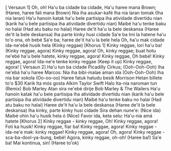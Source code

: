 [ Versaun 1] 
Oh, oh! Ha'u ba cidade ba cidade, 
Ha'u haree mana Brown; (Haree, haree fali mana Brown) 
Nia iha asukar-kafé 
Iha nia laran tomak (Iha nia laran) 
Ha'u hanoin katak ha'u bele partisipa iha atividade divertidu nian (karik ha'u bele partisipa iha atividade divertidu nian) 
Maibé ha'u tenke baku no halai (Had atu baku no halai) 
Haree de'it ha'u la bele deskansa (Haree de'it la bele deskansa) 
Iha parte kinky husi cidade 
Sa'e ba 
Imi la hatene ha'u to'o ona, oh bebé 
Sa'e ba; haree de'it ha'u la bele hela 
Oh, ha'u mak cidade ida-ne'ebé husik hela (Kinky reggae) 
 [Khorus 1] 
 Kinky reggae, lori ha'u ba! (Kinky reggae, agora) Kinky reggae, agora! 
 Oh, kinky reggae; buat hotu ne'ebé ha'u bele hatete, kinky reggae, agora! 
 Kinky reggae, Oh bebé! Kinky reggae, agora! 
 Ida-ne'e tenke kinky reggae (Keep it up) Kinky reggae, agora! 
 [ Versaun 2] 
 Ha'u tun ba cidade Picadilly Cirkus; (Ooh-Ooh-Ooh) 
 Iha ne'ebá ha'u haree Marcos: 
 Nia iha bibi-malae aman ida (Ooh-Ooh-Ooh) 
 Iha nia bar xokola (Oo-oo-oo) 
 Haree fatuk hatudu besik Morrison 
 Hetan billete to'o $30 
 Karik Ita mós gosta 
 Alkim 
 Taylor Swift 
 Halo Ita-nia naroman tun (Remix) 
 Bob Marley 
 Atan sira ne'ebé dirije 
 Bob Marley & The Wailers 
 Ha'u hanoin katak ha'u bele partisipa iha atividade divertidu nian (karik ha'u bele partisipa iha atividade divertidu nian) 
 Maibé ha'u tenke baku no halai (Had atu baku no halai) 
 Haree de'it ha'u la bele deskansa (Haree de'it la bele deskansa) 
 Iha kinky, parte kinky husi cidade 
 Sira dehan nune'e: (Nice ida) 
 Maibé ohin ha'u husik hela ó (Nice) 
 Favor ida, keta selu: 
 Ha'u-nia amá hatete 
 [Khorus 2] 
 Kinky reggae - kinky reggae, Oh! Kinky reggae, agora! 
 Foti ka husik! 
 Kinky reggae, fiar ba! Kinky reggae, agora! 
 Kinky reggae - ida-ne'e mak: kinky reggae! 
 Kinky reggae, agora! Oh, agora! 
 Kinky reggae - sca-ba-dool-ya-bung, bebé! 
 Agora, kinky reggae, oh-oh! 
 (Haree ba!) Sa'e ba! Mai kontinua, sin! (Haree to'ok)